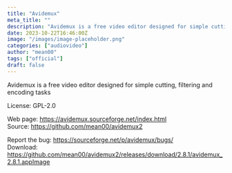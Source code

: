 ```yaml
---
title: "Avidemux"
meta_title: ""
description: "Avidemux is a free video editor designed for simple cutting, filtering and encoding tasks"
date: 2023-10-22T16:46:00Z
image: "/images/image-placeholder.png"
categories: ["audiovideo"]
author: "mean00"
tags: ["official"]
draft: false
---
```


Avidemux is a free video editor designed for simple cutting, filtering and encoding tasks

License: GPL-2.0

Web page: https://avidemux.sourceforge.net/index.html  
Source: https://github.com/mean00/avidemux2

Report the bug: https://sourceforge.net/p/avidemux/bugs/  
Download: https://github.com/mean00/avidemux2/releases/download/2.8.1/avidemux_2.8.1.appImage
